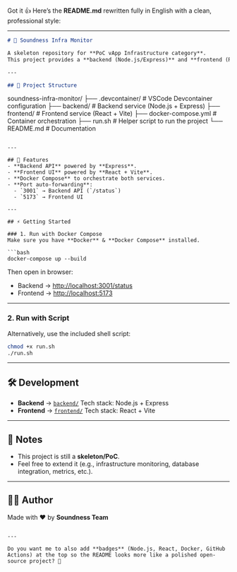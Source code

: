 Got it 👍 Here’s the **README.md** rewritten fully in English with a clean, professional style:

---

```markdown
# 🔎 Soundness Infra Monitor

A skeleton repository for **PoC vApp Infrastructure category**.  
This project provides a **backend (Node.js/Express)** and **frontend (React + Vite)** running together with **Docker Compose**.

---

## 📂 Project Structure
```

soundness-infra-monitor/
├── .devcontainer/       # VSCode Devcontainer configuration
├── backend/             # Backend service (Node.js + Express)
├── frontend/            # Frontend service (React + Vite)
├── docker-compose.yml   # Container orchestration
├── run.sh               # Helper script to run the project
└── README.md            # Documentation

````

---

## 🚀 Features
- **Backend API** powered by **Express**.
- **Frontend UI** powered by **React + Vite**.
- **Docker Compose** to orchestrate both services.
- **Port auto-forwarding**:
  - `3001` → Backend API (`/status`)
  - `5173` → Frontend UI

---

## ⚡ Getting Started

### 1. Run with Docker Compose
Make sure you have **Docker** & **Docker Compose** installed.

```bash
docker-compose up --build
````

Then open in browser:

* Backend → [http://localhost:3001/status](http://localhost:3001/status)
* Frontend → [http://localhost:5173](http://localhost:5173)

---

### 2. Run with Script

Alternatively, use the included shell script:

```bash
chmod +x run.sh
./run.sh
```

---

## 🛠 Development

* **Backend** → [`backend/`](./backend)
  Tech stack: Node.js + Express
* **Frontend** → [`frontend/`](./frontend)
  Tech stack: React + Vite

---

## 📌 Notes

* This project is still a **skeleton/PoC**.
* Feel free to extend it (e.g., infrastructure monitoring, database integration, metrics, etc.).

---

## 👨‍💻 Author

Made with ❤️ by **Soundness Team**

```

---

Do you want me to also add **badges** (Node.js, React, Docker, GitHub Actions) at the top so the README looks more like a polished open-source project? 🚀
```
